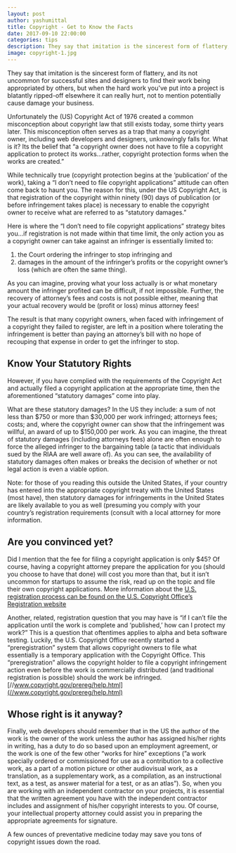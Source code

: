 ```yaml
---
layout: post
author: yashumittal
title: Copyright - Get to Know the Facts
date: 2017-09-10 22:00:00
categories: tips
description: They say that imitation is the sincerest form of flattery, and its not uncommon for successful sites and designers to find their work being appropriated by others, but when the hard work you've put into a project is blatantly ripped-off
image: copyright-1.jpg
---
```


They say that imitation is the sincerest form of flattery, and its not uncommon for successful sites and designers to find their work being appropriated by others, but when the hard work you've put into a project is blatantly ripped-off elsewhere it can really hurt, not to mention potentially cause damage your business.

Unfortunately the (US) Copyright Act of 1976 created a common misconception about copyright law that still exists today, some thirty years later. This misconception often serves as a trap that many a copyright owner, including web developers and designers, unknowingly falls for. What is it? Its the belief that “a copyright owner does not have to file a copyright application to protect its works…rather, copyright protection forms when the works are created.”

While technically true (copyright protection begins at the ‘publication’ of the work), taking a “I don’t need to file copyright applications” attitude can often come back to haunt you. The reason for this, under the US Copyright Act, is that registration of the copyright within ninety (90) days of publication (or before infringement takes place) is necessary to enable the copyright owner to receive what are referred to as “statutory damages.”

Here is where the “I don’t need to file copyright applications” strategy bites you…if registration is not made within that time limit, the only action you as a copyright owner can take against an infringer is essentially limited to:

1. the Court ordering the infringer to stop infringing and
2. damages in the amount of the infringer’s profits or the copyright owner’s loss (which are often the same thing).

As you can imagine, proving what your loss actually is or what monetary amount the infringer profited can be difficult, if not impossible. Further, the recovery of attorney’s fees and costs is not possible either, meaning that your actual recovery would be (profit or loss) minus attorney fees!

The result is that many copyright owners, when faced with infringement of a copyright they failed to register, are left in a position where tolerating the infringement is better than paying an attorney’s bill with no hope of recouping that expense in order to get the infringer to stop.

## Know Your Statutory Rights

However, if you have complied with the requirements of the Copyright Act and actually filed a copyright application at the appropriate time, then the aforementioned “statutory damages” come into play.

What are these statutory damages? In the US they include: a sum of not less than $750 or more than $30,000 per work infringed; attorneys fees; costs; and, where the copyright owner can show that the infringement was willful, an award of up to $150,000 per work. As you can imagine, the threat of statutory damages (including attorneys fees) alone are often enough to force the alleged infringer to the bargaining table (a tactic that individuals sued by the RIAA are well aware of). As you can see, the availability of statutory damages often makes or breaks the decision of whether or not legal action is even a viable option.

Note: for those of you reading this outside the United States, if your country has entered into the appropriate copyright treaty with the United States (most have), then statutory damages for infringements in the United States are likely available to you as well (presuming you comply with your country’s registration requirements (consult with a local attorney for more information.

## Are you convinced yet?

Did I mention that the fee for filing a copyright application is only $45? Of course, having a copyright attorney prepare the application for you (should you choose to have that done) will cost you more than that, but it isn’t uncommon for startups to assume the risk, read up on the topic and file their own copyright applications. More information about the [U.S. registration process can be found on the U.S. Copyright Office’s Registration website](//www.copyright.gov/)

Another, related, registration question that you may have is “if I can’t file the application until the work is complete and ‘published,’ how can I protect my work?” This is a question that oftentimes applies to alpha and beta software testing. Luckily, the U.S. Copyright Office recently started a “preregistration” system that allows copyright owners to file what essentially is a temporary application with the Copyright Office. This “preregistration” allows the copyright holder to file a copyright infringement action even before the work is commercially distributed (and traditional registration is possible) should the work be infringed. [//www.copyright.gov/prereg/help.html](//www.copyright.gov/prereg/help.html)

## Whose right is it anyway?

Finally, web developers should remember that in the US the author of the work is the owner of the work unless the author has assigned his/her rights in writing, has a duty to do so based upon an employment agreement, or the work is one of the few other “works for hire” exceptions (”a work specially ordered or commissioned for use as a contribution to a collective work, as a part of a motion picture or other audiovisual work, as a translation, as a supplementary work, as a compilation, as an instructional text, as a test, as answer material for a test, or as an atlas”). So, when you are working with an independent contractor on your projects, it is essential that the written agreement you have with the independent contractor includes and assignment of his/her copyright interests to you. Of course, your intellectual property attorney could assist you in preparing the appropriate agreements for signature.

A few ounces of preventative medicine today may save you tons of copyright issues down the road.
